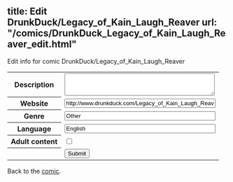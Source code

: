 title: Edit DrunkDuck/Legacy_of_Kain_Laugh_Reaver
url: "/comics/DrunkDuck_Legacy_of_Kain_Laugh_Reaver_edit.html"
---
Edit info for comic DrunkDuck/Legacy_of_Kain_Laugh_Reaver

<form name="comic" action="http://gaepostmail.appspot.com/comic/" method="post">
<table class="comicinfo">
<tr>
<th>Description</th><td><textarea name="description" cols="40" rows="3"></textarea></td>
</tr>
<tr>
<th>Website</th><td><input type="text" name="url" value="http://www.drunkduck.com/Legacy_of_Kain_Laugh_Reaver/" size="40"/></td>
</tr>
<tr>
<th>Genre</th><td><input type="text" name="genre" value="Other" size="40"/></td>
</tr>
<tr>
<th>Language</th><td><input type="text" name="language" value="English" size="40"/></td>
</tr>
<tr>
<th>Adult content</th><td><input type="checkbox" name="adult" value="adult" /></td>
</tr>
<tr>
<th></th><td>
<input type="hidden" name="comic" value="DrunkDuck_Legacy_of_Kain_Laugh_Reaver" />
<input type="submit" name="submit" value="Submit" />
</td>
</tr>
</table>
</form>

Back to the [comic](DrunkDuck_Legacy_of_Kain_Laugh_Reaver.html).
